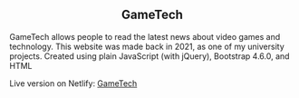 <h2 align="center">GameTech</h2>

GameTech allows people to read the latest news about video games and technology. 
This website was made back in 2021, as one of my university projects. Created using plain JavaScript (with jQuery), Bootstrap 4.6.0, and HTML

Live version on Netlify: [GameTech](https://gametech-dajuuu.netlify.app)

